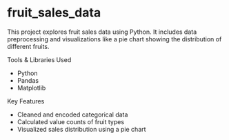# fruit_sales_data
This project explores fruit sales data using Python. It includes data preprocessing and visualizations like a pie chart showing the distribution of different fruits.

Tools & Libraries Used
- Python
- Pandas
- Matplotlib

Key Features
- Cleaned and encoded categorical data
- Calculated value counts of fruit types
- Visualized sales distribution using a pie chart
